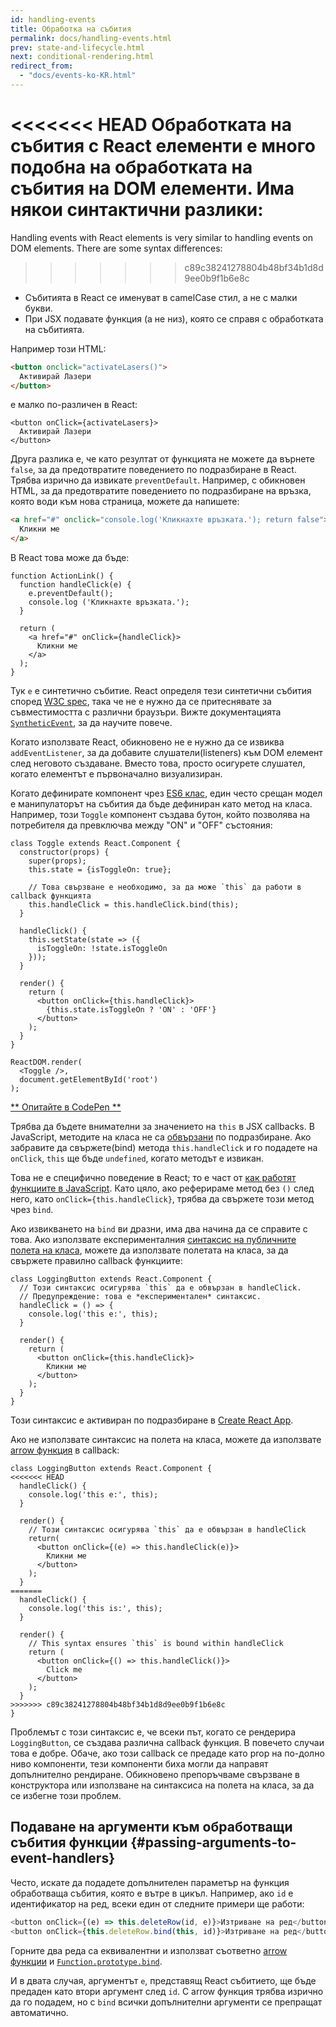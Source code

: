 ```yaml
---
id: handling-events
title: Обработка на събития
permalink: docs/handling-events.html
prev: state-and-lifecycle.html
next: conditional-rendering.html
redirect_from:
  - "docs/events-ko-KR.html"
---
```


<<<<<<< HEAD
Обработката на събития с React елементи е много подобна на обработката на събития на DOM елементи. Има някои синтактични разлики:
=======
Handling events with React elements is very similar to handling events on DOM elements. There are some syntax differences:
>>>>>>> c89c38241278804b48bf34b1d8d9ee0b9f1b6e8c

* Събитията в React се именуват в camelCase стил, а не с малки букви.
* При JSX подавате функция (а не низ), която се справя с обработката на събитията.

Например този HTML:

```html
<button onclick="activateLasers()">
  Активирай Лазери
</button>
```

е малко по-различен в React:

```js{1}
<button onClick={activateLasers}>
  Активирай Лазери
</button>
```

Друга разлика е, че като резултат от функцията не можете да върнете `false`, за да предотвратите поведението по подразбиране в React. Трябва изрично да извикате `preventDefault`. Например, с обикновен HTML, за да предотвратите поведението по подразбиране на връзка, която води към нова страница, можете да напишете:

```html
<a href="#" onclick="console.log('Кликнахте връзката.'); return false">
  Кликни ме
</a>
```

В React това може да бъде:

```js{2-5,8}
function ActionLink() {
  function handleClick(e) {
    e.preventDefault();
    console.log ('Кликнахте връзката.');
  }

  return (
    <a href="#" onClick={handleClick}>
      Кликни ме
    </a>
  );
}
```

Тук `е` е синтетично събитие. React определя тези синтетични събития според [W3C spec](https://www.w3.org/TR/DOM-Level-3-Events/), така че не е нужно да се притеснявате за съвместимостта с различни браузъри. Вижте документацията [`SyntheticEvent`](/docs/events.html), за да научите повече.

Когато използвате React, обикновено не е нужно да се извиква `addEventListener`, за да добавите слушатели(listeners) към DOM елемент след неговото създаване. Вместо това, просто осигурете слушател, когато елементът е първоначално визуализиран.

Когато дефинирате компонент чрез [ES6 клас](https://developer.mozilla.org/en/docs/Web/JavaScript/Reference/Classes), един често срещан модел е манипулаторът на събития да бъде дефиниран като метод на класа. Например, този `Toggle` компонент създава бутон, който позволява на потребителя да превключва между "ON" и "OFF" състояния:

```js{6,7,10-14,18}
class Toggle extends React.Component {
  constructor(props) {
    super(props);
    this.state = {isToggleOn: true};

    // Това свързване е необходимо, за да може `this` да работи в callback функцията
    this.handleClick = this.handleClick.bind(this);
  }

  handleClick() {
    this.setState(state => ({
      isToggleOn: !state.isToggleOn
    }));
  }

  render() {
    return (
      <button onClick={this.handleClick}>
        {this.state.isToggleOn ? 'ON' : 'OFF'}
      </button>
    );
  }
}

ReactDOM.render(
  <Toggle />,
  document.getElementById('root')
);
```

[** Опитайте в CodePen **](https://codepen.io/gaearon/pen/xEmzGg?editors=0010)

Трябва да бъдете внимателни за значението на `this` в JSX callbacks. В JavaScript, методите на класа не са [обвързани](https://developer.mozilla.org/en/docs/Web/JavaScript/Reference/Global_objects/Function/bind) по подразбиране. Ако забравите да свържете(bind) метода `this.handleClick` и го подадете на `onClick`, `this` ще бъде `undefined`, когато методът е извикан.

Това не е специфично поведение в React; то е част от [как работят функциите в JavaScript](https://www.smashingmagazine.com/2014/01/understanding-javascript-function-prototype-bind/). Като цяло, ако реферираме метод без `()` след него, като `onClick={this.handleClick}`, трябва да свържете този метод чрез `bind`.

Ако извикването на `bind` ви дразни, има два начина да се справите с това. Ако използвате експерименталния [синтаксис на публичните полета на класа](https://babeljs.io/docs/plugins/transform-class-properties/), можете да използвате полетата на класа, за да свържете правилно callback функциите:

```js{2-6}
class LoggingButton extends React.Component {
  // Този синтаксис осигурява `this` да е обвързан в handleClick.
  // Предупреждение: това е *експериментален* синтаксис.
  handleClick = () => {
    console.log('this е:', this);
  }

  render() {
    return (
      <button onClick={this.handleClick}>
        Кликни ме
      </button>
    );
  }
}
```

Този синтаксис е активиран по подразбиране в [Create React App](https://github.com/facebookincubator/create-react-app).

Ако не използвате синтаксис на полета на класа, можете да използвате [arrow функция](https://developer.mozilla.org/en/docs/Web/JavaScript/Reference/Functions/Arrow_functions) в callback:

```js{7-9}
class LoggingButton extends React.Component {
<<<<<<< HEAD
  handleClick() {
    console.log('this е:', this);
  }

  render() {
    // Този синтаксис осигурява `this` да е обвързан в handleClick
    return(
      <button onClick={(e) => this.handleClick(e)}>
        Кликни ме
      </button>
    );
  }
=======
  handleClick() {
    console.log('this is:', this);
  }

  render() {
    // This syntax ensures `this` is bound within handleClick
    return (
      <button onClick={() => this.handleClick()}>
        Click me
      </button>
    );
  }
>>>>>>> c89c38241278804b48bf34b1d8d9ee0b9f1b6e8c
}
```

Проблемът с този синтаксис е, че всеки път, когато се рендерира `LoggingButton`, се създава различна callback функция. В повечето случаи това е добре. Обаче, ако този callback се предаде като prop на по-долно ниво компоненти, тези компоненти биха могли да направят допълнително рендиране. Обикновено препоръчваме свързване в конструктора или използване на синтаксиса на полета на класа, за да се избегне този проблем.

## Подаване на аргументи към обработващи събития функции {#passing-arguments-to-event-handlers}

Често, искате да подадете допълнителен параметър на функция обработваща събития, която е вътре в цикъл. Например, ако `id` е идентификатор на ред, всеки един от следните примери ще работи:

```js
<button onClick={(e) => this.deleteRow(id, e)}>Изтриване на ред</button>
<button onClick={this.deleteRow.bind(this, id)}>Изтриване на ред</button>
```

Горните два реда са еквивалентни и използват съответно [arrow функции](https://developer.mozilla.org/en-US/docs/Web/JavaScript/Reference/Functions/Arrow_functions) и [`Function.prototype.bind`](https://developer.mozilla.org/en-US/docs/Web/JavaScript/Reference/Global_objects/Function/bind).

И в двата случая, аргументът `е`, представящ React събитието, ще бъде предаден като втори аргумент след `id`. С arrow функция трябва изрично да го подадем, но с `bind` всички допълнителни аргументи се препращат автоматично.
